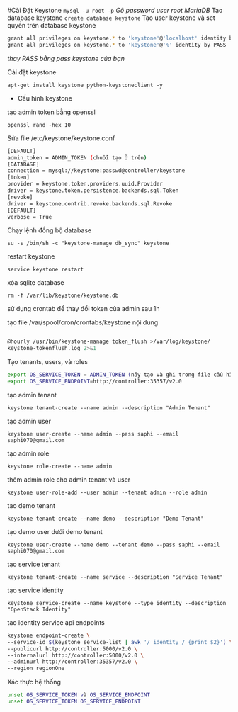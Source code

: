#Cài Đặt Keystone
`mysql -u root -p`
*Gõ password user root MariaDB*
Tạo database keystone
`create database keystone`
Tạo user keystone và set quyền trên database keystone
```sh
grant all privileges on keystone.* to 'keystone'@'localhost' identity by PASS
grant all privileges on keystone.* to 'keystone'@'%' identity by PASS
```
*thay PASS bằng pass keystone của bạn*

Cài đặt keystone

`apt-get install keystone python-keystoneclient -y`

- Cấu hình keystone

tạo admin token bằng openssl

`openssl rand -hex 10`

Sửa file /etc/keystone/keystone.conf

```sh
[DEFAULT]
admin_token = ADMIN_TOKEN (chuỗi tạo ở trên)
[DATABASE]
connection = mysql://keystone:passwd@controller/keystone
[token]
provider = keystone.token.providers.uuid.Provider
driver = keystone.token.persistence.backends.sql.Token
[revoke]
driver = keystone.contrib.revoke.backends.sql.Revoke
[DEFAULT]
verbose = True
```

Chạy lệnh đồng bộ database

`su -s /bin/sh -c "keystone-manage db_sync" keystone`

restart keystone

`service keystone restart`			

xóa sqlite database

`rm -f /var/lib/keystone/keystone.db`

sử dụng crontab để thay đổi token của admin sau 1h

tạo file /var/spool/cron/crontabs/keystone nội dung

```sh

@hourly /usr/bin/keystone-manage token_flush >/var/log/keystone/
keystone-tokenflush.log 2>&1
```		

Tạo tenants, users, và roles

```sh
export OS_SERVICE_TOKEN = ADMIN_TOKEN (nãy tạo và ghi trong file cấu hình keystone)
export OS_SERVICE_ENDPOINT=http://controller:35357/v2.0
```

tạo admin tenant 

` keystone tenant-create --name admin --description "Admin Tenant" `		

tạo admin user		

`keystone user-create --name admin --pass saphi --email saphi070@gmail.com`		

tạo admin role		

`keystone role-create --name admin`		

thêm admin role  cho admin tenant và user

`keystone user-role-add --user admin --tenant admin --role admin`		

tạo demo tenant 

`keystone tenant-create --name demo --description "Demo Tenant"`				

tạo demo user dưới demo tenant

`keystone user-create --name demo --tenant demo --pass saphi --email saphi070@gmail.com`		

tạo service tenant

`keystone tenant-create --name service --description "Service Tenant"`		

tạo service identity

`keystone service-create --name keystone --type identity --description "OpenStack Identity"`		

tạo identity service api endpoints

```sh
keystone endpoint-create \
--service-id $(keystone service-list | awk '/ identity / {print $2}') \
--publicurl http://controller:5000/v2.0 \
--internalurl http://controller:5000/v2.0 \
--adminurl http://controller:35357/v2.0 \
--region regionOne
```

Xác thực hệ thống

```sh
unset OS_SERVICE_TOKEN và OS_SERVICE_ENDPOINT
unset OS_SERVICE_TOKEN OS_SERVICE_ENDPOINT
```